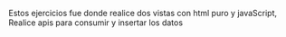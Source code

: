 Estos ejercicios fue donde realice dos vistas con html puro y javaScript, 
Realice apis para consumir y insertar los datos

